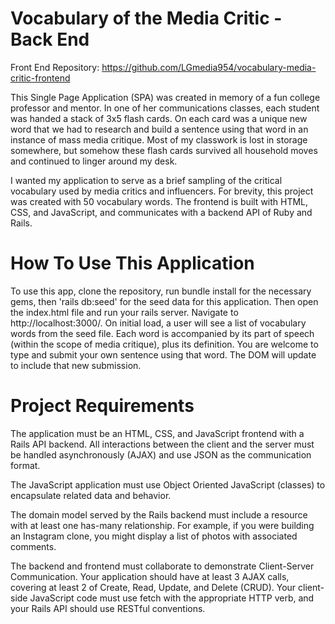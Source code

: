 # Vocabulary of the Media Critic - Back End

Front End Repository: https://github.com/LGmedia954/vocabulary-media-critic-frontend

This Single Page Application (SPA) was created in memory of a fun college professor and mentor. In one of her communications classes, each student was handed a stack of 3x5 flash cards. On each card was a unique new word that we had to research and build a sentence using that word in an instance of mass media critique. Most of my classwork is lost in storage somewhere, but somehow these flash cards survived all household moves and continued to linger around my desk.

I wanted my application to serve as a brief sampling of the critical vocabulary used by media critics and influencers. For brevity, this project was created with 50 vocabulary words. The frontend is built with HTML, CSS, and JavaScript, and communicates with a backend API of Ruby and Rails.

# How To Use This Application

To use this app, clone the repository, run bundle install for the necessary gems, then 'rails db:seed' for the seed data for this application. Then open the index.html file and run your rails server. Navigate to http://localhost:3000/. On initial load, a user will see a list of vocabulary words from the seed file. Each word is accompanied by its part of speech (within the scope of media critique), plus its definition. You are welcome to type and submit your own sentence using that word. The DOM will update to include that new submission.

# Project Requirements

The application must be an HTML, CSS, and JavaScript frontend with a Rails API backend. All interactions between the client and the server must be handled asynchronously (AJAX) and use JSON as the communication format.

The JavaScript application must use Object Oriented JavaScript (classes) to encapsulate related data and behavior.

The domain model served by the Rails backend must include a resource with at least one has-many relationship. For example, if you were building an Instagram clone, you might display a list of photos with associated comments.

The backend and frontend must collaborate to demonstrate Client-Server Communication. Your application should have at least 3 AJAX calls, covering at least 2 of Create, Read, Update, and Delete (CRUD). Your client-side JavaScript code must use fetch with the appropriate HTTP verb, and your Rails API should use RESTful conventions.
